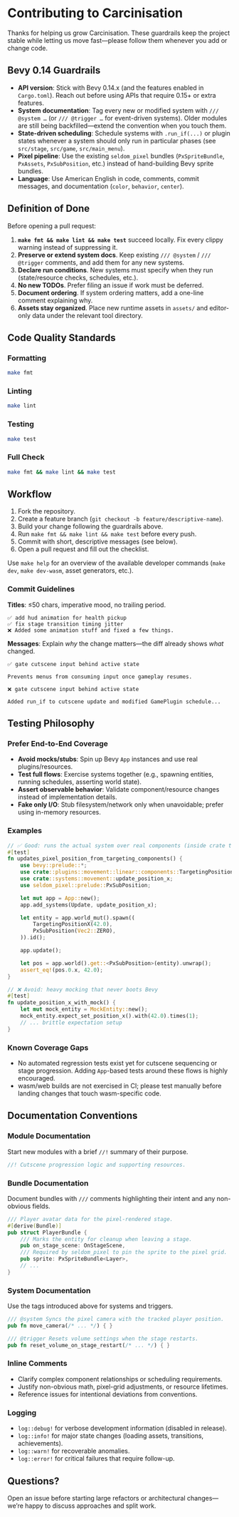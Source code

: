 # Contributing to Carcinisation

Thanks for helping us grow Carcinisation. These guardrails keep the project stable while letting us move fast—please follow them whenever you add or change code.

## Bevy 0.14 Guardrails

- **API version**: Stick with Bevy 0.14.x (and the features enabled in `Cargo.toml`). Reach out before using APIs that require 0.15+ or extra features.
- **System documentation**: Tag every new or modified system with `/// @system …` (or `/// @trigger …` for event-driven systems). Older modules are still being backfilled—extend the convention when you touch them.
- **State-driven scheduling**: Schedule systems with `.run_if(...)` or plugin states whenever a system should only run in particular phases (see `src/stage`, `src/game`, `src/main_menu`).
- **Pixel pipeline**: Use the existing `seldom_pixel` bundles (`PxSpriteBundle`, `PxAssets`, `PxSubPosition`, etc.) instead of hand-building Bevy sprite bundles.
- **Language**: Use American English in code, comments, commit messages, and documentation (`color`, `behavior`, `center`).

## Definition of Done

Before opening a pull request:

1. **`make fmt && make lint && make test`** succeed locally. Fix every clippy warning instead of suppressing it.
2. **Preserve or extend system docs**. Keep existing `/// @system` / `/// @trigger` comments, and add them for any new systems.
3. **Declare run conditions**. New systems must specify when they run (state/resource checks, schedules, etc.).
4. **No new TODOs**. Prefer filing an issue if work must be deferred.
5. **Document ordering**. If system ordering matters, add a one-line comment explaining why.
6. **Assets stay organized**. Place new runtime assets in `assets/` and editor-only data under the relevant tool directory.

## Code Quality Standards

### Formatting

```bash
make fmt
```

### Linting

```bash
make lint
```

### Testing

```bash
make test
```

### Full Check

```bash
make fmt && make lint && make test
```

## Workflow

1. Fork the repository.
2. Create a feature branch (`git checkout -b feature/descriptive-name`).
3. Build your change following the guardrails above.
4. Run `make fmt && make lint && make test` before every push.
5. Commit with short, descriptive messages (see below).
6. Open a pull request and fill out the checklist.

Use `make help` for an overview of the available developer commands (`make dev`, `make dev-wasm`, asset generators, etc.).

### Commit Guidelines

**Titles**: ≤50 chars, imperative mood, no trailing period.

```
✅ add hud animation for health pickup
✅ fix stage transition timing jitter
❌ Added some animation stuff and fixed a few things.
```

**Messages**: Explain *why* the change matters—the diff already shows *what* changed.

```
✅ gate cutscene input behind active state

Prevents menus from consuming input once gameplay resumes.

❌ gate cutscene input behind active state

Added run_if to cutscene update and modified GamePlugin schedule...
```

## Testing Philosophy

### Prefer End-to-End Coverage

- **Avoid mocks/stubs**: Spin up Bevy `App` instances and use real plugins/resources.
- **Test full flows**: Exercise systems together (e.g., spawning entities, running schedules, asserting world state).
- **Assert observable behavior**: Validate component/resource changes instead of implementation details.
- **Fake only I/O**: Stub filesystem/network only when unavoidable; prefer using in-memory resources.

### Examples

```rust
// ✅ Good: runs the actual system over real components (inside crate tests)
#[test]
fn updates_pixel_position_from_targeting_components() {
    use bevy::prelude::*;
    use crate::plugins::movement::linear::components::TargetingPositionX;
    use crate::systems::movement::update_position_x;
    use seldom_pixel::prelude::PxSubPosition;

    let mut app = App::new();
    app.add_systems(Update, update_position_x);

    let entity = app.world_mut().spawn((
        TargetingPositionX(42.0),
        PxSubPosition(Vec2::ZERO),
    )).id();

    app.update();

    let pos = app.world().get::<PxSubPosition>(entity).unwrap();
    assert_eq!(pos.0.x, 42.0);
}

// ❌ Avoid: heavy mocking that never boots Bevy
#[test]
fn update_position_x_with_mock() {
    let mut mock_entity = MockEntity::new();
    mock_entity.expect_set_position_x().with(42.0).times(1);
    // ... brittle expectation setup
}
```

### Known Coverage Gaps

- No automated regression tests exist yet for cutscene sequencing or stage progression. Adding `App`-based tests around these flows is highly encouraged.
- wasm/web builds are not exercised in CI; please test manually before landing changes that touch wasm-specific code.

## Documentation Conventions

### Module Documentation

Start new modules with a brief `//!` summary of their purpose.

```rust
//! Cutscene progression logic and supporting resources.
```

### Bundle Documentation

Document bundles with `///` comments highlighting their intent and any non-obvious fields.

```rust
/// Player avatar data for the pixel-rendered stage.
#[derive(Bundle)]
pub struct PlayerBundle {
    /// Marks the entity for cleanup when leaving a stage.
    pub on_stage_scene: OnStageScene,
    /// Required by seldom_pixel to pin the sprite to the pixel grid.
    pub sprite: PxSpriteBundle<Layer>,
    // ...
}
```

### System Documentation

Use the tags introduced above for systems and triggers.

```rust
/// @system Syncs the pixel camera with the tracked player position.
pub fn move_camera(/* ... */) { }

/// @trigger Resets volume settings when the stage restarts.
pub fn reset_volume_on_stage_restart(/* ... */) { }
```

### Inline Comments

- Clarify complex component relationships or scheduling requirements.
- Justify non-obvious math, pixel-grid adjustments, or resource lifetimes.
- Reference issues for intentional deviations from conventions.

### Logging

- `log::debug!` for verbose development information (disabled in release).
- `log::info!` for major state changes (loading assets, transitions, achievements).
- `log::warn!` for recoverable anomalies.
- `log::error!` for critical failures that require follow-up.

## Questions?

Open an issue before starting large refactors or architectural changes—we’re happy to discuss approaches and split work.
